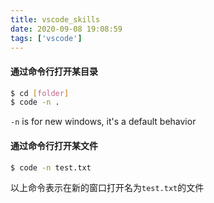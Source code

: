 ```yaml
---
title: vscode_skills
date: 2020-09-08 19:08:59
tags: ['vscode']
---
```


#### 通过命令行打开某目录
```sh
$ cd [folder]
$ code -n .
```
`-n` is for new windows, it's a default behavior

#### 通过命令行打开某文件
```sh
$ code -n test.txt
```
以上命令表示在新的窗口打开名为`test.txt`的文件